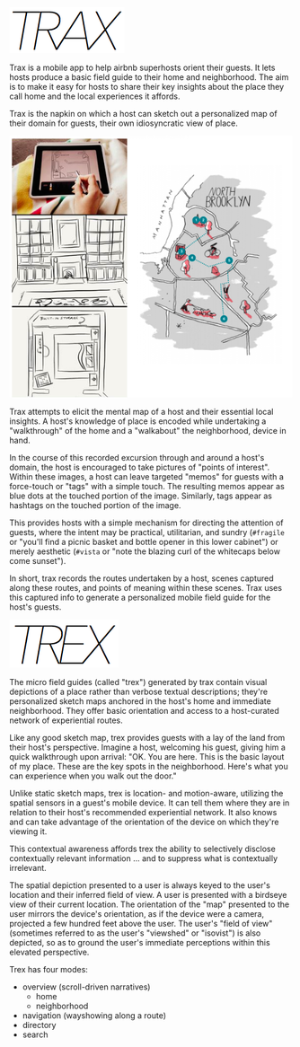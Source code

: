 ![trax](images/trax.png)

Trax is a mobile app to help airbnb superhosts orient their guests.  It lets hosts produce a basic field guide to their home and neighborhood.  The aim is to make it easy for hosts to share their key insights about the place they call home and the local experiences it affords.

Trax is the napkin on which a host can sketch out a personalized map of their domain for guests, their own idiosyncratic view of place.  

![trax concept](images/trax-concept.png)

Trax attempts to elicit the mental map of a host and their essential local insights.  A host's knowledge of place is encoded while undertaking a "walkthrough" of the home and a "walkabout" the neighborhood, device in hand.

In the course of this recorded excursion through and around a host's domain,
the host is encouraged to take pictures of "points of interest".  Within these images, a host can leave targeted "memos" for guests with a force-touch or "tags" with a simple touch.  The resulting memos appear as blue dots at the touched portion of the image.  Similarly, tags appear as hashtags on the touched portion of the image.

This provides hosts with a simple mechanism for directing the attention of
guests, where the intent may be practical, utilitarian, and sundry (`#fragile` or "you'll find a picnic basket and bottle opener in this lower cabinet") or merely aesthetic (`#vista` or "note the blazing curl of the whitecaps below come sunset"). 

In short, trax records the routes undertaken by a host, scenes captured along these routes, and points of meaning within these scenes.  Trax uses this captured info to generate a personalized mobile field guide for the host's guests.


![trex](images/trex.png)

The micro field guides (called "trex") generated by trax contain visual depictions of a place rather than verbose textual descriptions; they're personalized sketch maps anchored in the host's home and immediate neighborhood. They offer basic orientation and access to a host-curated network of experiential routes.

Like any good sketch map, trex provides guests with a lay of the land from
their host's perspective.  Imagine a host, welcoming his guest, giving him a quick walkthrough upon arrival: "OK. You are here. This is the basic layout of my place.  These are the key spots in the neighborhood.  Here's what you can experience when you walk out the door." 

Unlike static sketch maps, trex is location- and motion-aware, utilizing the spatial sensors in a guest's mobile device.  It can tell them where they are in relation to their host's recommended experiential network.  It also knows and can take advantage of the orientation of the device on which they're viewing it.

This contextual awareness affords trex the ability to selectively disclose contextually relevant information ... and to suppress what is contextually irrelevant.  

The spatial depiction presented to a user is always keyed to the user's location and their inferred field of view.  A user is presented with a birdseye view of their current location.  The orientation of the "map" presented to the 
user mirrors the device's orientation, as if the device were a camera,
projected a few hundred feet above the user.  The user's "field of view" 
(sometimes referred to as the user's "viewshed" or "isovist") is also depicted,
so as to ground the user's immediate perceptions within this elevated
perspective.

Trex has four modes:

* overview (scroll-driven narratives)
  * home
  * neighborhood
* navigation (wayshowing along a route)
* directory
* search
